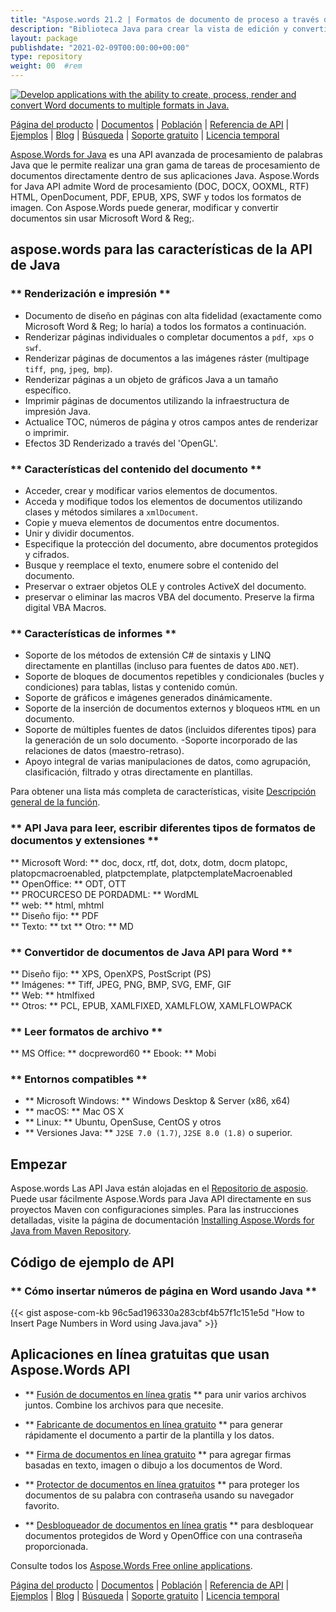 ```yaml
---
title: "Aspose.words 21.2 | Formatos de documento de proceso a través de Java API" 
description: "Biblioteca Java para crear la vista de edición y convertir los documentos de Word y OpenOffice. Funcione programáticamente con texto de documento, imágenes, formularios, tablas, XML, OLE y más." 
layout: package
publishdate: "2021-02-09T00:00:00+00:00"
type: repository
weight: 00	#rem
---
```

[![Develop applications with the ability to create, process, render and convert Word documents to multiple formats in Java.](../aspose_words-for-java-banner.png)](./)

[Página del producto](https://products.aspose.com/words/java) | [Documentos](https://docs.aspose.com/words/java/) | [Población](https://products.aspose.app/words/family) | [Referencia de API](https://apireference.aspose.com/words/java) | [Ejemplos](https://github.com/aspose-words/Aspose.Words-for-Java/tree/master/Ejemplos) | [Blog](https://blog.aspose.com/category/words/) | [Búsqueda](https://search.aspose.com/) | [Soporte gratuito](https://forum.aspose.com/c/words) | [Licencia temporal](https://purchase.aspose.com/temporary-license)

[Aspose.Words for Java](https://products.aspose.com/words/java) es una API avanzada de procesamiento de palabras Java que le permite realizar una gran gama de tareas de procesamiento de documentos directamente dentro de sus aplicaciones Java. Aspose.Words for Java API admite Word de procesamiento (DOC, DOCX, OOXML, RTF) HTML, OpenDocument, PDF, EPUB, XPS, SWF y todos los formatos de imagen. Con Aspose.Words puede generar, modificar y convertir documentos sin usar Microsoft Word & Reg;.

## aspose.words para las características de la API de Java

### ** Renderización e impresión **
- Documento de diseño en páginas con alta fidelidad (exactamente como Microsoft Word & Reg; lo haría) a todos los formatos a continuación.
- Renderizar páginas individuales o completar documentos a `pdf`,` xps` o `swf`.
- Renderizar páginas de documentos a las imágenes ráster (multipage `tiff`,` png`, `jpeg`,` bmp`).
- Renderizar páginas a un objeto de gráficos Java a un tamaño específico.
- Imprimir páginas de documentos utilizando la infraestructura de impresión Java.
- Actualice TOC, números de página y otros campos antes de renderizar o imprimir.
- Efectos 3D Renderizado a través del 'OpenGL'.

### ** Características del contenido del documento **
- Acceder, crear y modificar varios elementos de documentos.
- Acceda y modifique todos los elementos de documentos utilizando clases y métodos similares a `xmlDocument`.
- Copie y mueva elementos de documentos entre documentos.
- Unir y dividir documentos.
- Especifique la protección del documento, abre documentos protegidos y cifrados.
- Busque y reemplace el texto, enumere sobre el contenido del documento.
- Preservar o extraer objetos OLE y controles ActiveX del documento.
- preservar o eliminar las macros VBA del documento. Preserve la firma digital VBA Macros.

### ** Características de informes **
- Soporte de los métodos de extensión C# de sintaxis y LINQ directamente en plantillas (incluso para fuentes de datos `ADO.NET`).
- Soporte de bloques de documentos repetibles y condicionales (bucles y condiciones) para tablas, listas y contenido común.
- Soporte de gráficos e imágenes generados dinámicamente.
- Soporte de la inserción de documentos externos y bloqueos `HTML` en un documento.
- Soporte de múltiples fuentes de datos (incluidos diferentes tipos) para la generación de un solo documento.
-Soporte incorporado de las relaciones de datos (maestro-retraso).
- Apoyo integral de varias manipulaciones de datos, como agrupación, clasificación, filtrado y otras directamente en plantillas.

Para obtener una lista más completa de características, visite [Descripción general de la función](https://docs.aspose.com/words/java/feature-overview/).

### ** API Java para leer, escribir diferentes tipos de formatos de documentos y extensiones **
** Microsoft Word: ** doc, docx, rtf, dot, dotx, dotm, docm platopc, platopcmacroenabled, platpctemplate, platpctemplateMacroenabled \
** OpenOffice: ** ODT, OTT \
** PROCURCESO DE PORDADML: ** WordML \
** web: ** html, mhtml \
** Diseño fijo: ** PDF \
** Texto: ** txt
** Otro: ** MD

### ** Convertidor de documentos de Java API para Word **
** Diseño fijo: ** XPS, OpenXPS, PostScript (PS) \
** Imágenes: ** Tiff, JPEG, PNG, BMP, SVG, EMF, GIF \
** Web: ** htmlfixed \
** Otros: ** PCL, EPUB, XAMLFIXED, XAMLFLOW, XAMLFLOWPACK

### ** Leer formatos de archivo **
** MS Office: ** docpreword60
** Ebook: ** Mobi

### ** Entornos compatibles **
- ** Microsoft Windows: ** Windows Desktop & Server (x86, x64)
- ** macOS: ** Mac OS X
- ** Linux: ** Ubuntu, OpenSuse, CentOS y otros
- ** Versiones Java: ** `J2SE 7.0 (1.7)`, `J2SE 8.0 (1.8)` o superior.

## Empezar

Aspose.words Las API Java están alojadas en el [Repositorio de asposio](https://releases.aspose.com/words/java/). Puede usar fácilmente Aspose.Words para Java API directamente en sus proyectos Maven con configuraciones simples. Para las instrucciones detalladas, visite la página de documentación [Installing Aspose.Words for Java from Maven Repository](https://docs.aspose.com/words/java/installation/).

## Código de ejemplo de API

### ** Cómo insertar números de página en Word usando Java **
{{< gist  aspose-com-kb 96c5ad196330a283cbf4b57f1c151e5d "How to Insert Page Numbers in Word using Java.java" >}}

## Aplicaciones en línea gratuitas que usan Aspose.Words API

- ** [Fusión de documentos en línea gratis](https://products.aspose.app/words/merger) ** para unir varios archivos juntos. Combine los archivos para que necesite.

- ** [Fabricante de documentos en línea gratuito](https://products.aspose.app/words/assembly) ** para generar rápidamente el documento a partir de la plantilla y los datos.

- ** [Firma de documentos en línea gratuito](https://products.aspose.app/words/signature) ** para agregar firmas basadas en texto, imagen o dibujo a los documentos de Word.

- ** [Protector de documentos en línea gratuitos](https://products.aspose.app/words/protect) ** para proteger los documentos de su palabra con contraseña usando su navegador favorito.

- ** [Desbloqueador de documentos en línea gratis](https://products.aspose.app/words/unlock) ** para desbloquear documentos protegidos de Word y OpenOffice con una contraseña proporcionada.

Consulte todos los [Aspose.Words Free online applications](https://products.aspose.app/words/family).

[Página del producto](https://products.aspose.com/words/java) | [Documentos](https://docs.aspose.com/words/java/) | [Población](https://products.aspose.app/words/family) | [Referencia de API](https://apireference.aspose.com/words/java) | [Ejemplos](https://github.com/aspose-words/Aspose.Words-for-Java/tree/master/Ejemplos) | [Blog](https://blog.aspose.com/category/words/) | [Búsqueda](https://search.aspose.com/) | [Soporte gratuito](https://forum.aspose.com/c/words) | [Licencia temporal](https://purchase.aspose.com/temporary-license)
